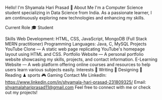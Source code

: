 Hello! I'm Shyamala Hari Prasad 👋
About Me
I'm a Computer Science student specializing in Data Science from India. As a passionate learner, I am continuously exploring new technologies and enhancing my skills.

Current Role
🎓 Student

Skills
Web Development: HTML, CSS, JavaScript, MongoDB (Full Stack MERN practitioner)
Programming Languages: Java, C, MySQL
Projects
YouTube Clone — A static web page replicating YouTube's homepage layout using HTML and CSS.
Portfolio Website — A personal portfolio website showcasing my skills, projects, and contact information.
E-Learning Website — A web platform offering online courses and resources to help users learn various subjects easily.
Interests
📝 Writing
🎨 Designing
📖 Reading
♟ sports
🎮 Gaming
Contact Me
LinkedIn: https://www.linkedin.com/in/shyamala-hari-prasad-231809325/
Email: shyamalahariprasad11@gmail.com
Feel free to connect with me or check out my projects!

